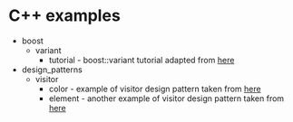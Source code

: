 # C++ examples
* boost
  * variant
    * tutorial - boost::variant tutorial adapted from [here](http://www.boost.org/doc/libs/1_55_0/doc/html/variant/tutorial.html#variant.tutorial.basic)
* design_patterns
  * visitor
    * color - example of visitor design pattern taken from [here](https://sourcemaking.com/design_patterns/visitor/cpp/1)
	* element - another example of visitor design pattern taken from [here](https://sourcemaking.com/design_patterns/visitor/cpp/2)